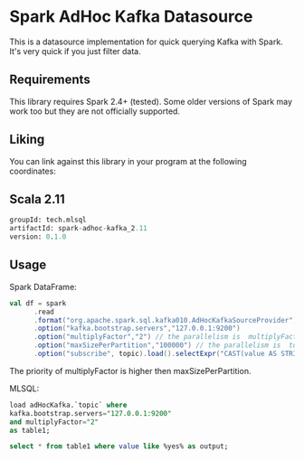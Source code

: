 # Spark AdHoc Kafka Datasource

This is a datasource implementation for quick querying Kafka with Spark. It's very quick if you just
filter data.

## Requirements

This library requires Spark 2.4+ (tested). Some older versions of Spark may work too but they are not officially supported.

## Liking 

You can link against this library in your program at the following coordinates:

## Scala 2.11

```sql
groupId: tech.mlsql
artifactId: spark-adhoc-kafka_2.11
version: 0.1.0
```

## Usage

Spark DataFrame:

```scala
val df = spark
      .read
      .format("org.apache.spark.sql.kafka010.AdHocKafkaSourceProvider")
      .option("kafka.bootstrap.servers","127.0.0.1:9200")
      .option("multiplyFactor","2") // the parallelism is  multiplyFactor * num of kafka partitions
      .option("maxSizePerPartition","100000") // the parallelism is  total records/ maxSizePerPartition  
      .option("subscribe", topic).load().selectExpr("CAST(value AS STRING)")

```

The priority of multiplyFactor is higher then maxSizePerPartition.

MLSQL:

```sql
load adHocKafka.`topic` where 
kafka.bootstrap.servers="127.0.0.1:9200"
and multiplyFactor="2" 
as table1;

select * from table1 where value like %yes% as output;
```